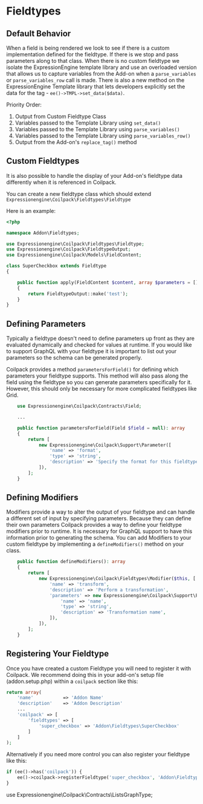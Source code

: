 # Fieldtypes


## Default Behavior

When a field is being rendered we look to see if there is a custom implementation defined for the fieldtype.  If there is we stop and pass parameters along to that class.  When there is no custom fieldtype we isolate the ExpressionEngine template library and use an overloaded version that allows us to capture variables from the Add-on when a `parse_variables` or `parse_variables_row` call is made.  There is also a new method on the ExpressionEngine Template library that lets developers explicitly set the data for the tag - `ee()->TMPL->set_data($data)`.

Priority Order:

1. Output from Custom Fieldtype Class
2. Variables passed to the Template Library using `set_data()`
3. Variables passed to the Template Library using `parse_variables()`
4. Variables passed to the Template Library using `parse_variables_row()`
5. Output from the Add-on's `replace_tag()` method

## Custom Fieldtypes

It is also possible to handle the display of your Add-on's fieldtype data differently when it is referenced in Coilpack.

You can create a new fieldtype class which should extend `Expressionengine\Coilpack\Fieldtypes\Fieldtype`

Here is an example:

```php
<?php

namespace Addon\Fieldtypes;

use Expressionengine\Coilpack\Fieldtypes\Fieldtype;
use Expressionengine\Coilpack\FieldtypeOutput;
use Expressionengine\Coilpack\Models\FieldContent;

class SuperCheckbox extends Fieldtype
{

    public function apply(FieldContent $content, array $parameters = [])
    {
        return FieldtypeOutput::make('test');
    }
}
```

## Defining Parameters

Typically a fieldtype doesn't need to define parameters up front as they are evaluated dynamically and checked for values at runtime.  If you would like to support GraphQL with your fieldtype it is important to list out your parameters so the schema can be generated properly.

Coilpack provides a method `parametersForField()` for defining which parameters your fieldtype supports.  This method will also pass along the field using the fieldtype so you can generate parameters specifically for it.  However, this should only be necessary for more complicated fieldtypes like Grid.

```php
    use Expressionengine\Coilpack\Contracts\Field;

    ...

    public function parametersForField(Field $field = null): array
    {
        return [
            new Expressionengine\Coilpack\Support\Parameter([
                'name' => 'format',
                'type' => 'string',
                'description' => 'Specify the format for this fieldtype',
            ]),
        ];
    }
```

## Defining Modifiers

Modifiers provide a way to alter the output of your fieldtype and can handle a different set of input by specifying parameters.  Because they can define their own parameters Coilpack provides a way to define your fieldtype modifiers prior to runtime.  It is necessary for GraphQL support to have this information prior to generating the schema.  You can add Modifiers to your custom fieldtype by implementing a `defineModifiers()` method on your class.

```php
    public function defineModifiers(): array
    {
        return [
            new Expressionengine\Coilpack\Fieldtypes\Modifier($this, [
                'name' => 'transform',
                'description' => 'Perform a transformation',
                'parameters' => new Expressionengine\Coilpack\Support\Parameter([
                    'name' => 'name',
                    'type' => 'string',
                    'description' => 'Transformation name',
                ]),
            ]),
        ];
    }
```


## Registering Your Fieldtype

Once you have created a custom Fieldtype you will need to register it with Coilpack.
We recommend doing this in your add-on's setup file (addon.setup.php) within a `coilpack` section like this:

```php
return array(
    'name'           => 'Addon Name'
    'description'    => 'Addon Description'
    ...
    'coilpack' => [
        'fieldtypes' => [
            'super_checkbox' => 'Addon\Fieldtypes\SuperCheckbox'
        ]
    ]
);
```

Alternatively if you need more control you can also register your fieldtype like this:

```php
if (ee()->has('coilpack')) {
    ee()->coilpack->registerFieldtype('super_checkbox', 'Addon\Fieldtypes\SuperCheckbox');
}
```


use Expressionengine\Coilpack\Contracts\ListsGraphType;